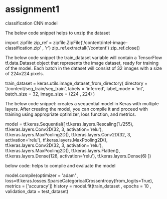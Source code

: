 # assignment1
classification CNN model

The below code snippet helps to unzip the dataset

import zipfile
zip_ref = zipfile.ZipFile('/content/intel-image-classification.zip' , 'r')
zip_ref.extractall('/content')
zip_ref.close()


The below code snippet the train_dataset variable will contain a TensorFlow tf.data.Dataset object that represents the image dataset, ready for training of the model. Each batch in the dataset will consist of 32 images with a size of 224x224 pixels.

train_dataset = keras.utils.image_dataset_from_directory(
    directory = '/content/seg_train/seg_train',
    labels = 'inferred',
    label_mode = 'int',
    batch_size = 32,
    image_size = (224 , 224)
)

The below code snippet: creates a sequential model in Keras with multiple layers. 
After creating the model, you can compile it and proceed with training using appropriate optimizer, loss function, and metrics.

model = tf.keras.Sequential([
  tf.keras.layers.Rescaling(1./255),
  tf.keras.layers.Conv2D(32, 3, activation='relu'),
  tf.keras.layers.MaxPooling2D(),
  tf.keras.layers.Conv2D(32, 3, activation='relu'),
  tf.keras.layers.MaxPooling2D(),
  tf.keras.layers.Conv2D(32, 3, activation='relu'),
  tf.keras.layers.MaxPooling2D(),
  tf.keras.layers.Flatten(),
  tf.keras.layers.Dense(128, activation='relu'),
  tf.keras.layers.Dense(6)
])

below code: helps to compile and evaluate the model

model.compile(optimizer = 'adam' , loss=tf.keras.losses.SparseCategoricalCrossentropy(from_logits=True), metrics = ['accuracy'])
history = model.fit(train_dataset , epochs = 10 , validation_data = test_dataset)

